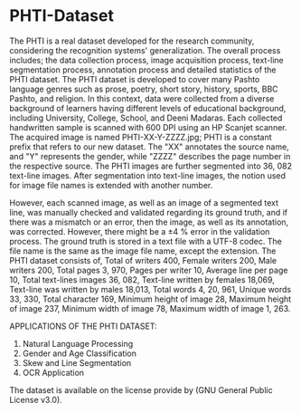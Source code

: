# PHTI-Dataset
The PHTI is a real dataset developed for the research community, considering the recognition systems' generalization. The overall process includes; the data collection process, image acquisition process, text-line segmentation process, annotation process and detailed statistics of the PHTI dataset. The PHTI dataset is developed to cover many Pashto language genres such as prose, poetry, short story, history, sports, BBC Pashto, and religion. In this context, data were collected from a diverse background of learners having different levels of educational background, including University, College, School, and Deeni Madaras.  Each collected handwritten sample is scanned with 600 DPI using an HP Scanjet scanner. The acquired image is named PHTI-XX-Y-ZZZZ.jpg; PHTI is a constant prefix that refers to our new dataset. The "XX" annotates the source name, and "Y" represents the gender, while "ZZZZ" describes the page number in the respective source. The PHTI images are further segmented into 36, 082 text-line images. After segmentation into text-line images, the notion used for image file names is extended with another number. 

However, each scanned image, as well as an image of a segmented text line, was manually checked and validated regarding its ground truth, and if there was a mismatch or an error, then the image, as well as its annotation, was corrected. However, there might be a ±4 % error in the validation process. The ground truth is stored in a text file with a UTF-8 codec. The file name is the same as the image file name, except the extension. The PHTI dataset consists of, Total of writers 400, Female writers 200, Male writers 200, Total pages 3, 970, Pages per writer 10, Average line per page 10, Total text-lines images 36, 082, Text-line written by females 18,069, Text-line was written by males 18,013, Total words 4, 20, 961, Unique words 33, 330, Total character 169, Minimum height of image 28, Maximum height of image 237, Minimum width of image 78, Maximum width of image 1, 263.

APPLICATIONS OF THE PHTI DATASET:
1.	Natural Language Processing
2.	Gender and Age Classification
3.	Skew and Line Segmentation
4.	OCR Application

The dataset is available on the license provide by (GNU General Public License v3.0).
